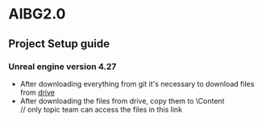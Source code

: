 # AIBG2.0 

## Project Setup guide
### Unreal engine version 4.27
- After downloading everything from git it's necessary to download files from [drive](https://drive.google.com/drive/folders/1jldc95_UJ5CzgNA1X4siVAivVSljJtXi?usp=sharing)
- After downloading the files from drive, copy them to \Content\
// only topic team can access the files in this link
